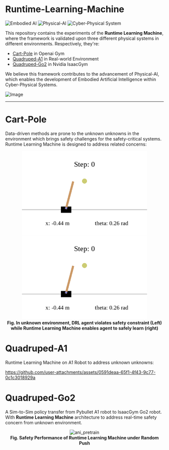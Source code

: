 # Runtime-Learning-Machine

![Embodied AI](https://img.shields.io/badge/Embodied%20AI-robot_intelligent-lightgray?style=flat-square&logo=robotframework)
![Physical-AI](https://img.shields.io/badge/Physics--AI-physical--model--guided-yellow?style=flat-square&logo=scikitlearn)
![Cyber-Physical System](https://img.shields.io/badge/Cyber--Physical%20System-CPS-blue?style=flat-square&logo=cloudsmith)


This repository contains the experiments of the **Runtime Learning Machine**, where the framework is validated upon
three different physical systems in different environments. Respectively, they're:

* [Cart-Pole](./cartpole/) in Openai Gym
* [Quadruped-A1](./quadruped-a1/) in Real-world Environment
* [Quadruped-Go2](./quadruped-go2/) in Nvidia IsaacGym

We believe this framework contributes to the advancement of Physical-AI, which enables the development of Embodied
Artificial Intelligence within Cyber-Physical Systems.

![Image](https://github.com/user-attachments/assets/0b6c1b53-0b05-47a6-aaee-3fe4acbd0501)

---

# Cart-Pole

Data-driven methods are prone to the unknown unknowns in the environment which brings safety challenges for the
safety-critical systems. Runtime Learning Machine is designed to address related concerns:

<p align="center">
 <img src="./cartpole/docs/no-rlm.gif" height="265" alt="no-rlm"/>
 <img src="./cartpole/docs/rlm.gif" height="265" alt="rlm"/>
 <br><b>Fig. In unknown environment, DRL agent violates safety constraint (Left) while Runtime Learning Machine enables 
agent to safely learn (right)</b>
</p>

# Quadruped-A1

Runtime Learning Machine on A1 Robot to address unknown unknowns:

https://github.com/user-attachments/assets/0591deaa-65f1-4f43-9c77-0c1c3018929a

# Quadruped-Go2

A Sim-to-Sim policy transfer from Pybullet A1 robot to IsaacGym Go2 robot. With **Runtime Learning Machine**
architecture to address real-time safety concern from unknown environment.

<p align="center">
 <img src="./quadruped-go2/docs/rlm_go2_push.gif" height="450" alt="ani_pretrain"/> 
 <br><b>Fig. Safety Performance of Runtime Learning Machine under Random Push</b>
</p>

[//]: # (# Citation)

